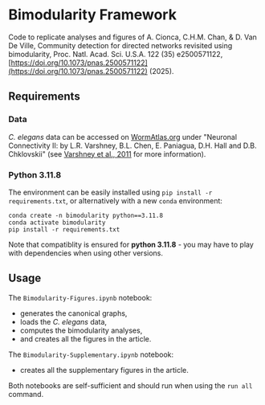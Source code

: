 # Bimodularity Framework

Code to replicate analyses and figures of A. Cionca, C.H.M. Chan, & D. Van De Ville, Community detection for directed networks revisited using bimodularity, Proc. Natl. Acad. Sci. U.S.A. 122 (35) e2500571122, [https://doi.org/10.1073/pnas.2500571122](https://doi.org/10.1073/pnas.2500571122) (2025).

## Requirements

### Data

*C. elegans* data can be accessed on [WormAtlas.org](https://www.wormatlas.org/neuronalwiring.html#NeuronalconnectivityII) under "Neuronal Connectivity II: by L.R. Varshney, B.L. Chen, E. Paniagua, D.H. Hall and D.B. Chklovskii" (see [Varshney et al., 2011](https://journals.plos.org/ploscompbiol/article?id=10.1371/journal.pcbi.1001066) for more information).

### Python 3.11.8

The environment can be easily installed using `pip install -r requirements.txt`, or alternatively with a new `conda` environment:
```shell
conda create -n bimodularity python==3.11.8
conda activate bimodularity
pip install -r requirements.txt
```
Note that compatiblity is ensured for **python 3.11.8** - you may have to play with dependencies when using other versions.

## Usage

The `Bimodularity-Figures.ipynb` notebook:
- generates the canonical graphs,
- loads the *C. elegans* data,
- computes the bimodularity analyses,
- and creates all the figures in the article.

The `Bimodularity-Supplementary.ipynb` notebook:
- creates all the supplementary figures in the article.

Both notebooks are self-sufficient and should run when using the `run all` command.